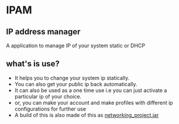 # IPAM
## IP address manager
A application to manage IP of your system static or DHCP

## what's is use?

+ It helps you to change your system ip statically.
+ You can also get your public ip back automatically.
+ It can also be used as a one time use i.e you can just activate a particular ip of your choice.
+ or, you can make your account and make profiles with different ip configurations for further use
+ A build of this is also made of this as [networking_project.jar](networking_project.jar)

